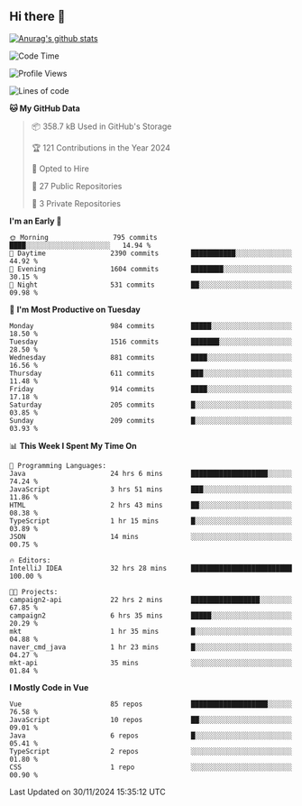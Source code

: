 ## Hi there 👋

[![Anurag's github stats](https://github-readme-stats.vercel.app/api?username=Songwonseok)](https://github.com/anuraghazra/github-readme-stats)



<!--START_SECTION:waka-->
![Code Time](http://img.shields.io/badge/Code%20Time-3%2C171%20hrs%2046%20mins-blue)

![Profile Views](http://img.shields.io/badge/Profile%20Views-0-blue)

![Lines of code](https://img.shields.io/badge/From%20Hello%20World%20I%27ve%20Written-34.8%20million%20lines%20of%20code-blue)

**🐱 My GitHub Data** 

> 📦 358.7 kB Used in GitHub's Storage 
 > 
> 🏆 121 Contributions in the Year 2024
 > 
> 💼 Opted to Hire
 > 
> 📜 27 Public Repositories 
 > 
> 🔑 3 Private Repositories 
 > 
**I'm an Early 🐤** 

```text
🌞 Morning                795 commits         ████░░░░░░░░░░░░░░░░░░░░░   14.94 % 
🌆 Daytime                2390 commits        ███████████░░░░░░░░░░░░░░   44.92 % 
🌃 Evening                1604 commits        ████████░░░░░░░░░░░░░░░░░   30.15 % 
🌙 Night                  531 commits         ██░░░░░░░░░░░░░░░░░░░░░░░   09.98 % 
```
📅 **I'm Most Productive on Tuesday** 

```text
Monday                   984 commits         █████░░░░░░░░░░░░░░░░░░░░   18.50 % 
Tuesday                  1516 commits        ███████░░░░░░░░░░░░░░░░░░   28.50 % 
Wednesday                881 commits         ████░░░░░░░░░░░░░░░░░░░░░   16.56 % 
Thursday                 611 commits         ███░░░░░░░░░░░░░░░░░░░░░░   11.48 % 
Friday                   914 commits         ████░░░░░░░░░░░░░░░░░░░░░   17.18 % 
Saturday                 205 commits         █░░░░░░░░░░░░░░░░░░░░░░░░   03.85 % 
Sunday                   209 commits         █░░░░░░░░░░░░░░░░░░░░░░░░   03.93 % 
```


📊 **This Week I Spent My Time On** 

```text
💬 Programming Languages: 
Java                     24 hrs 6 mins       ███████████████████░░░░░░   74.24 % 
JavaScript               3 hrs 51 mins       ███░░░░░░░░░░░░░░░░░░░░░░   11.86 % 
HTML                     2 hrs 43 mins       ██░░░░░░░░░░░░░░░░░░░░░░░   08.38 % 
TypeScript               1 hr 15 mins        █░░░░░░░░░░░░░░░░░░░░░░░░   03.89 % 
JSON                     14 mins             ░░░░░░░░░░░░░░░░░░░░░░░░░   00.75 % 

🔥 Editors: 
IntelliJ IDEA            32 hrs 28 mins      █████████████████████████   100.00 % 

🐱‍💻 Projects: 
campaign2-api            22 hrs 2 mins       █████████████████░░░░░░░░   67.85 % 
campaign2                6 hrs 35 mins       █████░░░░░░░░░░░░░░░░░░░░   20.29 % 
mkt                      1 hr 35 mins        █░░░░░░░░░░░░░░░░░░░░░░░░   04.88 % 
naver_cmd_java           1 hr 23 mins        █░░░░░░░░░░░░░░░░░░░░░░░░   04.27 % 
mkt-api                  35 mins             ░░░░░░░░░░░░░░░░░░░░░░░░░   01.84 % 
```

**I Mostly Code in Vue** 

```text
Vue                      85 repos            ███████████████████░░░░░░   76.58 % 
JavaScript               10 repos            ██░░░░░░░░░░░░░░░░░░░░░░░   09.01 % 
Java                     6 repos             █░░░░░░░░░░░░░░░░░░░░░░░░   05.41 % 
TypeScript               2 repos             ░░░░░░░░░░░░░░░░░░░░░░░░░   01.80 % 
CSS                      1 repo              ░░░░░░░░░░░░░░░░░░░░░░░░░   00.90 % 
```




 Last Updated on 30/11/2024 15:35:12 UTC
<!--END_SECTION:waka-->
